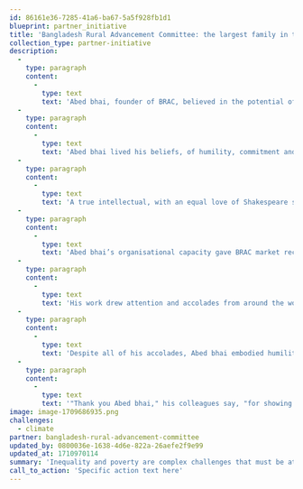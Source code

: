 ```yaml
---
id: 86161e36-7285-41a6-ba67-5a5f928fb1d1
blueprint: partner_initiative
title: 'Bangladesh Rural Advancement Committee: the largest family in the world.'
collection_type: partner-initiative
description:
  -
    type: paragraph
    content:
      -
        type: text
        text: 'Abed bhai, founder of BRAC, believed in the potential of every person. He wanted to create a world where every person had the opportunity to realise that potential. BRAC grew under Abed bhai’s dogged work ethic, data-driven approach and the magnitude of his vision. He saw inequality and poverty as complex challenges that must be attacked from multiple fronts to systemically eradicate them. Grounded in that philosophy, BRAC’s unique integrated development model emerged, combining social development, humanitarian response, social enterprise, social investments and a university. Throughout all of these initiatives, improving the lives of women and girls was, and still remains, the focus of BRAC’s work. As Abed bhai said many times, “I have met many defeated men in my life. I have never met a defeated woman.”'
  -
    type: paragraph
    content:
      -
        type: text
        text: 'Abed bhai lived his beliefs, of humility, commitment and empathy, through his everyday actions. He would arrive at work early and would usually not leave the office until at least 7pm. He ate USD 0.5 (BDT45) staff meals from the staff canteen every day, and it was a common sight to see his tiffin (meal) box being taken up in the elevator to his office. He spent long periods of time with the people BRAC served, often in rural villages, listening to their needs and challenges. He refused to stay in expensive accommodation when he travelled outside of Bangladesh on BRAC’s work and was known for always asking people not only about work, but also about their hobbies and families, remembering previous conversations with people many years after meeting them. After the sale of his flat in London, Abed bhai did not own another property, choosing to live in rented accommodation until the end of his life.'
  -
    type: paragraph
    content:
      -
        type: text
        text: 'A true intellectual, with an equal love of Shakespeare sonnets and Tagore poems, Abed bhai often recited poetry. He could recall poems of over 100 lines by heart, and often entranced staff with powerful, impromptu recitations. He was fascinated by books, art and culture, and quietly financially supported many social and cultural initiatives in Bangladesh, including literary festivals, the early films of Tareque Masud and other budding artists. He often expressed the aim of development as not just providing people with the opportunity to access basic human rights, but as providing all people with the opportunity to enjoy art and literature. BRAC’s multi-million dollar craft and lifestyle brand Aarong grew out of the desire to create livelihood opportunities for women in rural areas, but also to preserve and celebrate craft traditions such as the UNESCO World Heritage-listed Jamdani (a handloom woven fabric made of cotton, which was historically referred to as muslin). He undertook many literature-related projects, such as abridging almost 40 classic Bengali literary works for people with limited literacy, who are not able to enjoy the original books, and then creating a system of community libraries, including mobile libraries on rickshaws and boats, to get the books to every door.'
  -
    type: paragraph
    content:
      -
        type: text
        text: 'Abed bhai’s organisational capacity gave BRAC market recognition comparable to any of the top international NGOs and his management contribution has been recognised in case studies in business schools in Harvard, Stanford and Princeton. He moved effortlessly between operational efficiency and strategic vision. He was a tough taskmaster. Field meetings under him would go on until deep into the night, discussing the nitty-gritty of operational details. For him, no problem was too small, no problem too insurmountable. He had the gift of spotting potential in ordinary people, and training them into becoming extraordinary leaders. He mentored his staff while giving them full freedom to work, fail and get to work again. In fact, some of BRAC’s biggest impacts were achieved through learning from failures.'
  -
    type: paragraph
    content:
      -
        type: text
        text: 'His work drew attention and accolades from around the world, some of the most prestigious being the Ramon Magsaysay Award (1980), WISE Prize (2011), Leo Tolstoy International Gold Medal (2014), World Food Prize (2015), Thomas Francis Jr Medal in Global Public Health (2016), the Laudato Si’ award (2017), the Lego Prize (2018), and the Yidan Prize (2019). In 2009, he was appointed Knight Commander of the Most Distinguished Order of St. Michael and St. George by the British Crown. His many honorary degrees include ones from Columbia University, Princeton University, the University of Oxford, and Yale University.'
  -
    type: paragraph
    content:
      -
        type: text
        text: 'Despite all of his accolades, Abed bhai embodied humility, exemplified by the way he was referred to simply as bhai, the Bengali word for brother.'
  -
    type: paragraph
    content:
      -
        type: text
        text: '"Thank you Abed bhai," his colleagues say, "for showing us how meaningful one’s life can be – and that a better world is possible. We promise to be worthy of your legacy."'
image: image-1709686935.png
challenges:
  - climate
partner: bangladesh-rural-advancement-committee
updated_by: 0800036e-1638-4d6e-822a-26aefe2f9e99
updated_at: 1710970114
summary: 'Inequality and poverty are complex challenges that must be attacked from multiple fronts to systemically eradicate them: combining social development, humanitarian response, social enterprise, social investments and a university. Improving the lives of women and girls is the focus of BRAC’s work.'
call_to_action: 'Specific action text here'
---
```

